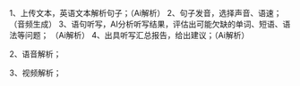 

1、上传文本，英语文本解析句子；（Ai解析）
2、句子发音，选择声音、语速；（音频生成）
3、语句听写，AI分析听写结果，评估出可能欠缺的单词、短语、语法等问题；
（Ai解析）
4、出具听写汇总报告，给出建议；（Ai解析）





2、语音解析；


3、视频解析；


